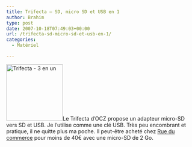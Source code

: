 ```yaml
---
title: Trifecta – SD, micro SD et USB en 1
author: Brahim
type: post
date: 2007-10-18T07:49:03+00:00
url: /trifecta-sd-micro-sd-et-usb-en-1/
categories:
  - Matériel

---
```

[<img class="size-thumbnail wp-image-446 alignleft" title="OCZ-Trifecta-Card-SD" src="http://brahim.hamdouni.com/wp-uploads//OCZ-Trifecta-Card-SD-150x150.jpg" alt="Trifecta - 3 en un" width="150" height="150" />][1]Le Trifecta d&#8217;OCZ propose un adapteur micro-SD vers SD et USB. Je l&#8217;utilise comme une clé USB. Très peu encombrant et pratique, il ne quitte plus ma poche. Il peut-être acheté chez <a href="http://www.rueducommerce.fr/Photo-Video-Numerique/Carte-memoire/Micro-SD-TransFlash/OCZ-TECHNOLOGY/406289-Carte-Memoire-Micro-SD-Trifecta-2-Go.htm" target="_blank">Rue du commerce</a> pour moins de 40€ avec une micro-SD de 2 Go.

 [1]: http://brahim.hamdouni.com/wp-uploads//OCZ-Trifecta-Card-SD.jpg